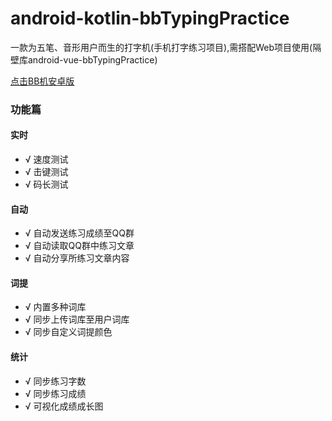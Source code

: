 # android-kotlin-bbTypingPractice
一款为五笔、音形用户而生的打字机(手机打字练习项目),需搭配Web项目使用(隔壁库android-vue-bbTypingPractice)

[点击BB机安卓版](http://xlboy.cn/article/5e7865d7d453277ee93134a0)

### 功能篇

#### 实时
- √ 速度测试
- √ 击键测试
- √ 码长测试
#### 自动
- √ 自动发送练习成绩至QQ群
- √ 自动读取QQ群中练习文章
- √ 自动分享所练习文章内容
#### 词提
- √ 内置多种词库
- √ 同步上传词库至用户词库
- √ 同步自定义词提颜色
#### 统计
- √ 同步练习字数
- √ 同步练习成绩
- √ 可视化成绩成长图


